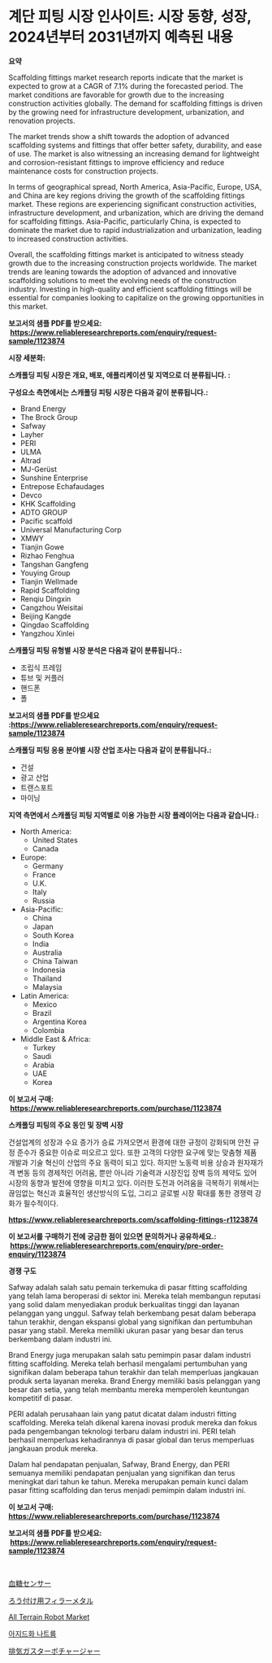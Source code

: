 <p><h1>계단 피팅 시장 인사이트: 시장 동향, 성장, 2024년부터 2031년까지 예측된 내용</h1></p><p><strong>요약</strong></p>
<p><p>Scaffolding fittings market research reports indicate that the market is expected to grow at a CAGR of 7.1% during the forecasted period. The market conditions are favorable for growth due to the increasing construction activities globally. The demand for scaffolding fittings is driven by the growing need for infrastructure development, urbanization, and renovation projects.</p><p>The market trends show a shift towards the adoption of advanced scaffolding systems and fittings that offer better safety, durability, and ease of use. The market is also witnessing an increasing demand for lightweight and corrosion-resistant fittings to improve efficiency and reduce maintenance costs for construction projects.</p><p>In terms of geographical spread, North America, Asia-Pacific, Europe, USA, and China are key regions driving the growth of the scaffolding fittings market. These regions are experiencing significant construction activities, infrastructure development, and urbanization, which are driving the demand for scaffolding fittings. Asia-Pacific, particularly China, is expected to dominate the market due to rapid industrialization and urbanization, leading to increased construction activities.</p><p>Overall, the scaffolding fittings market is anticipated to witness steady growth due to the increasing construction projects worldwide. The market trends are leaning towards the adoption of advanced and innovative scaffolding solutions to meet the evolving needs of the construction industry. Investing in high-quality and efficient scaffolding fittings will be essential for companies looking to capitalize on the growing opportunities in this market.</p></p>
<p><strong>보고서의 샘플 PDF를 받으세요: &nbsp;<a href="https://www.reliableresearchreports.com/enquiry/request-sample/1123874">https://www.reliableresearchreports.com/enquiry/request-sample/1123874</a></strong></p>
<p><strong>시장 세분화:</strong></p>
<p><strong> 스캐폴딩 피팅 시장은 개요, 배포, 애플리케이션 및 지역으로 더 분류됩니다. :</strong></p>
<p><strong>구성요소 측면에서는 스캐폴딩 피팅 시장은 다음과 같이 분류됩니다.:</strong></p>
<p><ul><li>Brand Energy</li><li>The Brock Group</li><li>Safway</li><li>Layher</li><li>PERI</li><li>ULMA</li><li>Altrad</li><li>MJ-Gerüst</li><li>Sunshine Enterprise</li><li>Entrepose Echafaudages</li><li>Devco</li><li>KHK Scaffolding</li><li>ADTO GROUP</li><li>Pacific scaffold</li><li>Universal Manufacturing Corp</li><li>XMWY</li><li>Tianjin Gowe</li><li>Rizhao Fenghua</li><li>Tangshan Gangfeng</li><li>Youying Group</li><li>Tianjin Wellmade</li><li>Rapid Scaffolding</li><li>Renqiu Dingxin</li><li>Cangzhou Weisitai</li><li>Beijing Kangde</li><li>Qingdao Scaffolding</li><li>Yangzhou Xinlei</li></ul></p>
<p><strong> 스캐폴딩 피팅 유형별 시장 분석은 다음과 같이 분류됩니다.:</strong></p>
<p><ul><li>조립식 프레임</li><li>튜브 및 커플러</li><li>핸드폰</li><li>폴</li></ul></p>
<p><strong>보고서의 샘플 PDF를 받으세요 :<a href="https://www.reliableresearchreports.com/enquiry/request-sample/1123874">https://www.reliableresearchreports.com/enquiry/request-sample/1123874</a></strong></p>
<p><strong> 스캐폴딩 피팅 응용 분야별 시장 산업 조사는 다음과 같이 분류됩니다.:</strong></p>
<p><ul><li>건설</li><li>광고 산업</li><li>트랜스포트</li><li>마이닝</li></ul></p>
<p><strong>지역 측면에서 스캐폴딩 피팅 지역별로 이용 가능한 시장 플레이어는 다음과 같습니다.:</strong></p>
<p><ul>
    <li>
        North America:
        <ul>
            <li>United States</li>
            <li>Canada</li>
        </ul>
    </li>
    <li>
        Europe:
        <ul>
            <li>Germany</li>
            <li>France</li>
            <li>U.K.</li>
            <li>Italy</li>
            <li>Russia</li>
        </ul>
    </li>
    <li>
        Asia-Pacific:
        <ul>
            <li>China</li>
            <li>Japan</li>
            <li>South Korea</li>
            <li>India</li>
            <li>Australia</li>
            <li>China Taiwan</li>
            <li>Indonesia</li>
            <li>Thailand</li>
            <li>Malaysia</li>
        </ul>
    </li>
    <li>
        Latin America:
        <ul>
            <li>Mexico</li>
            <li>Brazil</li>
            <li>Argentina Korea</li>
            <li>Colombia</li>
        </ul>
    </li>
    <li>
        Middle East & Africa:
        <ul>
            <li>Turkey</li>
            <li>Saudi</li>
            <li>Arabia</li>
            <li>UAE</li>
            <li>Korea</li>
        </ul>
    </li>
    </ul></p>
<p><strong>이 보고서 구매: &nbsp;<a href="https://www.reliableresearchreports.com/purchase/1123874">https://www.reliableresearchreports.com/purchase/1123874</a></strong></p>
<p><strong>스캐폴딩 피팅의 주요 동인 및 장벽 시장</strong></p>
<p><p>건설업계의 성장과 수요 증가가 승료 가져오면서 환경에 대한 규정이 강화되며 안전 규정 준수가 중요한 이슈로 떠오르고 있다. 또한 고객의 다양한 요구에 맞는 맞춤형 제품 개발과 기술 혁신이 산업의 주요 동력이 되고 있다. 하지만 노동력 비용 상승과 원자재가격 변동 등의 경제적인 어려움, 뿐만 아니라 기술력과 시장진입 장벽 등의 제약도 있어 시장의 동향과 발전에 영향을 미치고 있다. 이러한 도전과 어려움을 극복하기 위해서는 끊임없는 혁신과 효율적인 생산방식의 도입, 그리고 글로벌 시장 확대를 통한 경쟁력 강화가 필수적이다.</p></p>
<p><strong><a href="https://www.reliableresearchreports.com/scaffolding-fittings-r1123874">https://www.reliableresearchreports.com/scaffolding-fittings-r1123874</a></strong></p>
<p><strong>이 보고서를 구매하기 전에 궁금한 점이 있으면 문의하거나 공유하세요.: &nbsp;<a href="https://www.reliableresearchreports.com/enquiry/pre-order-enquiry/1123874">https://www.reliableresearchreports.com/enquiry/pre-order-enquiry/1123874</a></strong></p>
<p><strong>경쟁 구도</strong></p>
<p><p>Safway adalah salah satu pemain terkemuka di pasar fitting scaffolding yang telah lama beroperasi di sektor ini. Mereka telah membangun reputasi yang solid dalam menyediakan produk berkualitas tinggi dan layanan pelanggan yang unggul. Safway telah berkembang pesat dalam beberapa tahun terakhir, dengan ekspansi global yang signifikan dan pertumbuhan pasar yang stabil. Mereka memiliki ukuran pasar yang besar dan terus berkembang dalam industri ini.</p><p>Brand Energy juga merupakan salah satu pemimpin pasar dalam industri fitting scaffolding. Mereka telah berhasil mengalami pertumbuhan yang signifikan dalam beberapa tahun terakhir dan telah memperluas jangkauan produk serta layanan mereka. Brand Energy memiliki basis pelanggan yang besar dan setia, yang telah membantu mereka memperoleh keuntungan kompetitif di pasar.</p><p>PERI adalah perusahaan lain yang patut dicatat dalam industri fitting scaffolding. Mereka telah dikenal karena inovasi produk mereka dan fokus pada pengembangan teknologi terbaru dalam industri ini. PERI telah berhasil memperluas kehadirannya di pasar global dan terus memperluas jangkauan produk mereka.</p><p>Dalam hal pendapatan penjualan, Safway, Brand Energy, dan PERI semuanya memiliki pendapatan penjualan yang signifikan dan terus meningkat dari tahun ke tahun. Mereka merupakan pemain kunci dalam pasar fitting scaffolding dan terus menjadi pemimpin dalam industri ini.</p></p>
<p><strong>이 보고서 구매: &nbsp; <a href="https://www.reliableresearchreports.com/purchase/1123874">https://www.reliableresearchreports.com/purchase/1123874</a></strong></p>
<p><strong>보고서의 샘플 PDF를 받으세요: &nbsp;<a href="https://www.reliableresearchreports.com/enquiry/request-sample/1123874">https://www.reliableresearchreports.com/enquiry/request-sample/1123874</a></strong><strong></strong></p>
<p>&nbsp;</p>
<p><p><a href="https://medium.com/@barrymundy88/2024%E5%B9%B4%E3%81%8B%E3%82%892031%E5%B9%B4%E3%81%BE%E3%81%A7%E3%81%AE%E6%9C%9F%E9%96%93%E3%81%AE%E8%A1%80%E7%B3%96%E3%82%BB%E3%83%B3%E3%82%B5%E3%83%BC%E5%B8%82%E5%A0%B4%E5%88%86%E6%9E%90%E3%81%A8%E3%82%B5%E3%82%A4%E3%82%BA%E4%BA%88%E6%B8%AC-58645ba473c4">血糖センサー</a></p><p><a href="https://github.com/mreklxf44233/Market-Research-Report-List-1/blob/main/361494426437.md">ろう付け用フィラーメタル</a></p><p><a href="https://github.com/Glendatilghmankmgz0rbhwpy/Market-Research-Report-List-2/blob/main/all-terrain-robot-market.md">All Terrain Robot Market</a></p><p><a href="https://github.com/fernandotryO5lson96765/Market-Research-Report-List-1/blob/main/427648524524.md">아지드화 나트륨</a></p><p><a href="https://medium.com/@levihamilton5801940/%E6%8E%92%E6%B0%97%E3%82%AC%E3%82%B9%E3%82%BF%E3%83%BC%E3%83%9C%E3%83%81%E3%83%A3%E3%83%BC%E3%82%B8%E3%83%A3%E3%83%BC%E5%B8%82%E5%A0%B4%E3%81%AE%E5%B1%95%E6%9C%9B-%E6%A5%AD%E7%95%8C%E6%A6%82%E8%A6%81%E3%81%A8%E4%BA%88%E6%B8%AC-2024%E5%B9%B4%E3%81%8B%E3%82%892031%E5%B9%B4-c6d2e07190b9">排気ガスターボチャージャー</a></p></p>